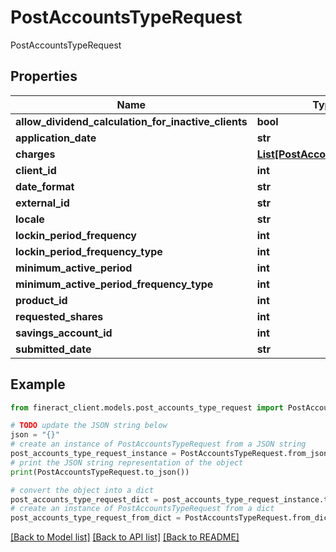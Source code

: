 # PostAccountsTypeRequest

PostAccountsTypeRequest

## Properties

Name | Type | Description | Notes
------------ | ------------- | ------------- | -------------
**allow_dividend_calculation_for_inactive_clients** | **bool** |  | [optional] 
**application_date** | **str** |  | [optional] 
**charges** | [**List[PostAccountsCharges]**](PostAccountsCharges.md) |  | [optional] 
**client_id** | **int** |  | [optional] 
**date_format** | **str** |  | [optional] 
**external_id** | **str** |  | [optional] 
**locale** | **str** |  | [optional] 
**lockin_period_frequency** | **int** |  | [optional] 
**lockin_period_frequency_type** | **int** |  | [optional] 
**minimum_active_period** | **int** |  | [optional] 
**minimum_active_period_frequency_type** | **int** |  | [optional] 
**product_id** | **int** |  | [optional] 
**requested_shares** | **int** |  | [optional] 
**savings_account_id** | **int** |  | [optional] 
**submitted_date** | **str** |  | [optional] 

## Example

```python
from fineract_client.models.post_accounts_type_request import PostAccountsTypeRequest

# TODO update the JSON string below
json = "{}"
# create an instance of PostAccountsTypeRequest from a JSON string
post_accounts_type_request_instance = PostAccountsTypeRequest.from_json(json)
# print the JSON string representation of the object
print(PostAccountsTypeRequest.to_json())

# convert the object into a dict
post_accounts_type_request_dict = post_accounts_type_request_instance.to_dict()
# create an instance of PostAccountsTypeRequest from a dict
post_accounts_type_request_from_dict = PostAccountsTypeRequest.from_dict(post_accounts_type_request_dict)
```
[[Back to Model list]](../README.md#documentation-for-models) [[Back to API list]](../README.md#documentation-for-api-endpoints) [[Back to README]](../README.md)


